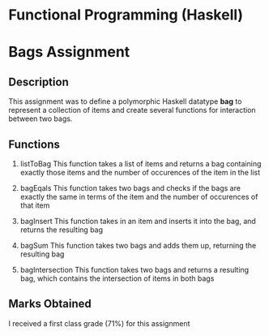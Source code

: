 # Functional Programming (Haskell)
# Bags Assignment

## Description
This assignment was to define a polymorphic Haskell datatype <b>bag</b> to represent a collection of items and create several functions for interaction between two bags.

## Functions
1. listToBag
This function takes a list of items and returns a bag containing exactly those items and the number of occurences of the item in the list

2. bagEqals
This function takes two bags and checks if the bags are exactly the same in terms of the item and the number of occurences of that item

3. bagInsert
This function takes in an item and inserts it into the bag, and returns the resulting bag

4. bagSum
This function takes two bags and adds them up, returning the resulting bag

5. bagIntersection
This function takes two bags and returns a resulting bag, which contains the intersection of items in both bags

## Marks Obtained
I received a first class grade (71%) for this assignment

